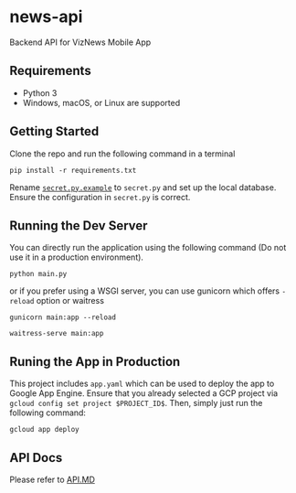 # news-api
Backend API for VizNews Mobile App

## Requirements
- Python 3
- Windows, macOS, or Linux are supported

## Getting Started
Clone the repo and run the following command in a terminal
```
pip install -r requirements.txt
```
Rename [`secret.py.example`](secret.example.py) to `secret.py` and set up the local database. Ensure the configuration in `secret.py` is correct.

## Running the Dev Server
You can directly run the application using the following command (Do not use it in a production environment).
```
python main.py
```
or if you prefer using a WSGI server, you can use gunicorn which offers `-reload` option or waitress
```
gunicorn main:app --reload
```
```
waitress-serve main:app
```

## Runing the App in Production
This project includes `app.yaml` which can be used to deploy the app to Google App Engine. Ensure that you already selected a GCP project via `gcloud config set project $PROJECT_ID$`. Then, simply just run the following command:
```
gcloud app deploy
```

## API Docs
Please refer to [API.MD](API.MD)
